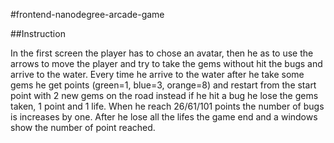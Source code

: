#frontend-nanodegree-arcade-game

##Instruction

In the first screen the player has to chose an avatar, then he as to use the arrows to move the player and try to take the gems without hit the bugs and arrive to the water. Every time he arrive to the water after he take some gems he get points (green=1, blue=3, orange=8) and restart from the start point with 2 new gems on the road instead if he hit a bug he lose the gems taken, 1 point and 1 life. When he reach 26/61/101 points the number of bugs is increases by one. After he lose all the lifes the game end and a windows show the number of point reached.

